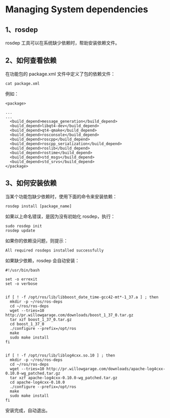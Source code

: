 # Managing System dependencies

## 1、rosdep
rosdep 工具可以在系统缺少依赖时，帮助安装依赖文件。

## 2、如何查看依赖
在功能包的 package.xml 文件中定义了包的依赖文件：
```
cat package.xml
```
例如：
```
<package>

...
...
  <build_depend>message_generation</build_depend>
  <build_depend>libqt4-dev</build_depend>
  <build_depend>qt4-qmake</build_depend>
  <build_depend>rosconsole</build_depend>
  <build_depend>roscpp</build_depend>
  <build_depend>roscpp_serialization</build_depend>
  <build_depend>roslib</build_depend>
  <build_depend>rostime</build_depend>
  <build_depend>std_msgs</build_depend>
  <build_depend>std_srvs</build_depend>
</package>
```

## 3、如何安装依赖
当某个功能包缺少依赖时，使用下面的命令来安装依赖：
```shell
rosdep install [package_name]
```
如果以上命名错误，是因为没有初始化 rosdep，执行：
```shell
sudo rosdep init
rosdep update
```

如果你的依赖没问题，则提示：
```shell
All required rosdeps installed successfully
```

如果缺少依赖，rosdep 会自动安装：
```shell
#!/usr/bin/bash

set -o errexit
set -o verbose


if [ ! -f /opt/ros/lib/libboost_date_time-gcc42-mt*-1_37.a ] ; then
  mkdir -p ~/ros/ros-deps
  cd ~/ros/ros-deps
  wget --tries=10 http://pr.willowgarage.com/downloads/boost_1_37_0.tar.gz
  tar xzf boost_1_37_0.tar.gz
  cd boost_1_37_0
  ./configure --prefix=/opt/ros
  make
  sudo make install
fi


if [ ! -f /opt/ros/lib/liblog4cxx.so.10 ] ; then
  mkdir -p ~/ros/ros-deps
  cd ~/ros/ros-deps
  wget --tries=10 http://pr.willowgarage.com/downloads/apache-log4cxx-0.10.0-wg_patched.tar.gz
  tar xzf apache-log4cxx-0.10.0-wg_patched.tar.gz
  cd apache-log4cxx-0.10.0
  ./configure --prefix=/opt/ros
  make
  sudo make install
fi
```
安装完成，自动退出。